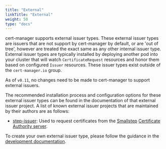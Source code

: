 ```yaml
---
title: "External"
linkTitle: "External"
weight: 50
type: "docs"
---
```


cert-manager supports external issuer types. These external issuer types are
issuers that are not support by cert-manager by default, or are 'out of tree',
however are treated the exact same as any other internal issuer type. External
issuer types are typically installed by deploying another pod into your cluster
that will watch `CertificateRequest` resources and honor them based on
configured `Issuer` resources. These issuer types exist outside of the
`cert-manager.io` group.

As of `v0.11`, no changes need to be made to cert-manager to support external
issuers.

The recommended installation process and configuration options for these
external issuer types can be found in the documentation of that external issuer
project. A list of known external issuer projects that are maintained by their
authors are as follows:

- [step-issuer](https://github.com/smallstep/step-issuer): Used to request
  certificates from the [Smallstep](https://smallstep.com) [Certificate
  Authority server](https://github.com/smallstep/certificates).

To create your own external issuer type, please follow the guidance in the
[development documentation](../../contributing/external-issuers/).
